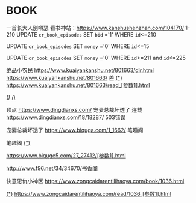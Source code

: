 # BOOK
一首长大人别嘚瑟  看书神站：https://www.kanshushenzhan.com/104170/
1-210
UPDATE `cr_book_episodes` SET `bid` ='1' WHERE `id`<=210

UPDATE `cr_book_episodes` SET `money` ='0' WHERE `id`<=15

UPDATE `cr_book_episodes` SET `money` ='0' WHERE `id`>=211 and `id`<=225

绝品小农民
https://www.kuaiyankanshu.net/801663/dir.html
https://www.kuaiyankanshu.net/801663/ 差
<a href="/801663/read_[参数].html" title="(*)" target="_blank">(*)</a>
https://www.kuaiyankanshu.net/801663/read_[参数1].html



<a href="https://www.biquge5.com/27_27412/&#10;[参数].html">(*)</a>
<a href="https://www.biquge5.com/27_27412/[参数1].html">(*)</a>

顶点
https://www.dingdianxs.com/
宠妻总裁坏透了 连载
https://www.dingdianxs.com/18/18287/  503错误


宠妻总裁坏透了
https://www.biquga.com/1_1662/ 笔趣阁

笔趣阁
<a href="https://www.biquge5.com/27_27412/
[参数].html">(*)</a>

https://www.biquge5.com/27_27412/[参数1].html

http://www.f96.net/34/34670/书香阁

快意恩仇小神医
https://www.zongcaidarentilihaoya.com/book/1036.html

<a href="/read/1036_[参数].html" rel="nofollow">(*)</a>
https://www.zongcaidarentilihaoya.com/read/1036_[参数1].html
<ul class="list-group list-charts">
  </ul>



